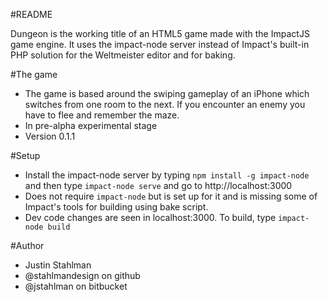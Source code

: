 #README

Dungeon is the working title of an HTML5 game made with the ImpactJS game engine. It uses the impact-node server instead of Impact's built-in PHP solution for the Weltmeister editor and for baking.

#The game


- The game is based around the swiping gameplay of an iPhone which switches from one room to the next. If you encounter an enemy you have to flee and remember the maze.
- In pre-alpha experimental stage
- Version 0.1.1

#Setup

- Install the impact-node server by typing ```npm install -g impact-node``` and then type ```impact-node serve``` and go to http://localhost:3000
- Does not require ```impact-node``` but is set up for it and is missing some of Impact's tools for building using bake script.
- Dev code changes are seen in localhost:3000. To build, type ```impact-node build```</li>
</ul>

#Author

- Justin Stahlman
- @stahlmandesign on github
- @jstahlman on bitbucket